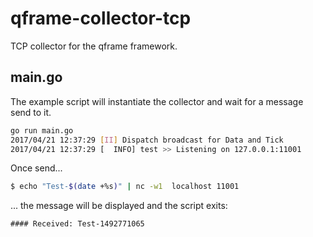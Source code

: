 # qframe-collector-tcp
TCP collector for the qframe framework.

## main.go

The example script will instantiate the collector and wait for a message send to it.


```bash
go run main.go
2017/04/21 12:37:29 [II] Dispatch broadcast for Data and Tick
2017/04/21 12:37:29 [  INFO] test >> Listening on 127.0.0.1:11001
```

Once send...

```bash
$ echo "Test-$(date +%s)" | nc -w1  localhost 11001
```

... the message will be displayed and the script exits:

```
#### Received: Test-1492771065
```